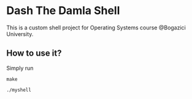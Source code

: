 # Dash The Damla Shell

This is a custom shell project for Operating Systems course @Bogazici University.

## How to use it?

Simply run

`make`

`./myshell`
